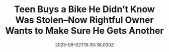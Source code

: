 ---
title: "Teen Buys a Bike He Didn’t Know Was Stolen–Now Rightful Owner Wants to Make Sure He Gets Another"
date: 2025-09-02T15:30:38.000Z
category: Human Kindness
externalLink: "https://www.goodnewsnetwork.org/teen-works-all-summer-to-buy-a-bike-he-didnt-know-was-stolen-rightful-owner-tries-to-gift-him-one/"
image: ""
excerpt: "In a feel-good story that proves hard work pays off, a stranger decided to reward a young man who accidently bought his own stolen dirt bike off Facebook Marketplace. The teen, 13-year-old Noah from Kansas, had spent the entire summer mowing lawns and doing other chores to save up money for the dirt bike, a […] The post Teen Buys…"
---